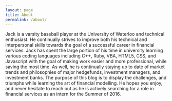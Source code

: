 ```yaml
---
layout: page
title: About
permalink: /about/
---
```

Jack is a varsity baseball player at the University of Waterloo and technical enthusiast. He continually strives to improve both his technical and interpersonal skills towards the goal of a successful career in financial services. Jack has spent the large portion of his time in university learning various coding languages including C++, Ruby, VBA, HTML5, CSS, and Javascript with the goal of making work easier and more professional, while saving the most time. As well, he is continually staying up to date of market trends and philosophies of major hedgefunds, investment managers, and investment banks. The purpose of this blog is to display the challenges, and triumphs while learning the art of financial modelling. He hopes you enjoy, and never hesitate to reach out as he is actively searching for a role in financial services as an intern for the Summer of 2016. 

